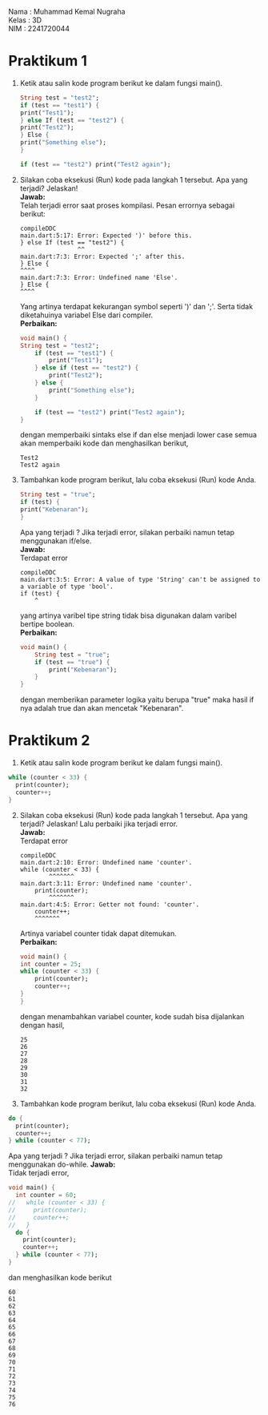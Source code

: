 Nama : Muhammad Kemal Nugraha\
Kelas : 3D\
NIM : 2241720044

# Praktikum 1
1. Ketik atau salin kode program berikut ke dalam fungsi main().
    ```dart
    String test = "test2";
    if (test == "test1") {
    print("Test1");
    } else If (test == "test2") {
    print("Test2");
    } Else {
    print("Something else");
    }

    if (test == "test2") print("Test2 again");
    ```
2. Silakan coba eksekusi (Run) kode pada langkah 1 tersebut. Apa yang terjadi? Jelaskan!\
**Jawab:**\
Telah terjadi error saat proses kompilasi. Pesan errornya sebagai berikut:
    ```
    compileDDC
    main.dart:5:17: Error: Expected ')' before this.
    } else If (test == "test2") {
                    ^^
    main.dart:7:3: Error: Expected ';' after this.
    } Else {
    ^^^^
    main.dart:7:3: Error: Undefined name 'Else'.
    } Else {
    ^^^^
    ``` 
    Yang artinya terdapat kekurangan symbol seperti ')' dan ';'. Serta tidak diketahuinya variabel Else dari compiler.\
    **Perbaikan:**
    ```dart
    void main() {
    String test = "test2";
        if (test == "test1") {
            print("Test1");
        } else if (test == "test2") {
            print("Test2");
        } else {
            print("Something else");
        }

        if (test == "test2") print("Test2 again");
    }
    ```
    dengan memperbaiki sintaks else if dan else menjadi lower case semua akan memperbaiki kode dan menghasilkan berikut,
    ```
    Test2
    Test2 again
    ```

3. Tambahkan kode program berikut, lalu coba eksekusi (Run) kode Anda.
    ```dart
    String test = "true";
    if (test) {
    print("Kebenaran");
    }
    ```
    Apa yang terjadi ? Jika terjadi error, silakan perbaiki namun tetap menggunakan if/else.\
    **Jawab:**\
    Terdapat error
    ```
    compileDDC
    main.dart:3:5: Error: A value of type 'String' can't be assigned to a variable of type 'bool'.
    if (test) {
        ^
    ```
    yang artinya varibel tipe string tidak bisa digunakan dalam varibel bertipe boolean.\
    **Perbaikan:**
    ```dart
    void main() {
        String test = "true";
        if (test == "true") {
            print("Kebenaran");
        }
    }
    ```
    dengan memberikan parameter logika yaitu berupa "true" maka hasil if nya adalah true dan akan mencetak "Kebenaran".

# Praktikum 2
1. Ketik atau salin kode program berikut ke dalam fungsi main().
```dart
while (counter < 33) {
  print(counter);
  counter++;
}
```
2. Silakan coba eksekusi (Run) kode pada langkah 1 tersebut. Apa yang terjadi? Jelaskan! Lalu perbaiki jika terjadi error.\
**Jawab:**\
Terdapat error
    ```
    compileDDC
    main.dart:2:10: Error: Undefined name 'counter'.
    while (counter < 33) {
            ^^^^^^^
    main.dart:3:11: Error: Undefined name 'counter'.
        print(counter);
            ^^^^^^^
    main.dart:4:5: Error: Getter not found: 'counter'.
        counter++;
        ^^^^^^^
    ```
    Artinya variabel counter tidak dapat ditemukan.\
    **Perbaikan:**
    ```dart
    void main() {
    int counter = 25;
    while (counter < 33) {
        print(counter);
        counter++;
    }
    }
    ```
    dengan menambahkan variabel counter, kode sudah bisa dijalankan dengan hasil,
    ```
    25
    26
    27
    28
    29
    30
    31
    32
    ```
3. Tambahkan kode program berikut, lalu coba eksekusi (Run) kode Anda.
```dart
do {
  print(counter);
  counter++;
} while (counter < 77);
```
Apa yang terjadi ? Jika terjadi error, silakan perbaiki namun tetap menggunakan do-while.
**Jawab:**\
Tidak terjadi error,
```dart
void main() {
  int counter = 60;
//   while (counter < 33) {
//     print(counter);
//     counter++;
//   }
  do {
    print(counter);
    counter++;
  } while (counter < 77);
}
```
dan menghasilkan kode berikut
```
60
61
62
63
64
65
66
67
68
69
70
71
72
73
74
75
76
```